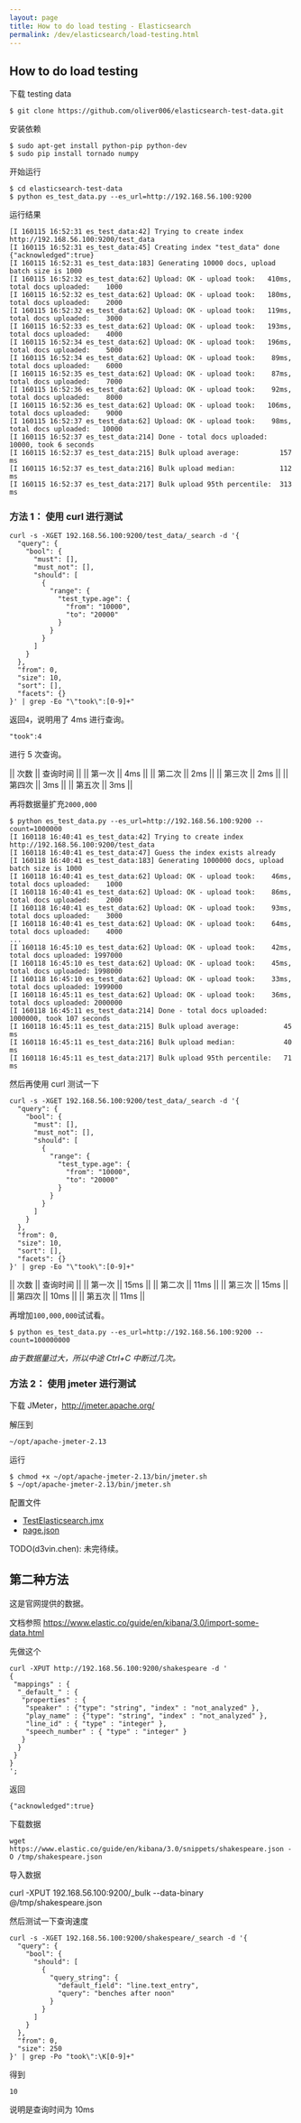 ```yaml
---
layout: page
title: How to do load testing - Elasticsearch
permalink: /dev/elasticsearch/load-testing.html
---
```


## How to do load testing

下载 testing data

```
$ git clone https://github.com/oliver006/elasticsearch-test-data.git
```

安装依赖

```
$ sudo apt-get install python-pip python-dev
$ sudo pip install tornado numpy
```

开始运行

```
$ cd elasticsearch-test-data
$ python es_test_data.py --es_url=http://192.168.56.100:9200
```

运行结果

```
[I 160115 16:52:31 es_test_data:42] Trying to create index http://192.168.56.100:9200/test_data
[I 160115 16:52:31 es_test_data:45] Creating index "test_data" done   {"acknowledged":true}
[I 160115 16:52:31 es_test_data:183] Generating 10000 docs, upload batch size is 1000
[I 160115 16:52:32 es_test_data:62] Upload: OK - upload took:   410ms, total docs uploaded:    1000
[I 160115 16:52:32 es_test_data:62] Upload: OK - upload took:   180ms, total docs uploaded:    2000
[I 160115 16:52:32 es_test_data:62] Upload: OK - upload took:   119ms, total docs uploaded:    3000
[I 160115 16:52:33 es_test_data:62] Upload: OK - upload took:   193ms, total docs uploaded:    4000
[I 160115 16:52:34 es_test_data:62] Upload: OK - upload took:   196ms, total docs uploaded:    5000
[I 160115 16:52:34 es_test_data:62] Upload: OK - upload took:    89ms, total docs uploaded:    6000
[I 160115 16:52:35 es_test_data:62] Upload: OK - upload took:    87ms, total docs uploaded:    7000
[I 160115 16:52:36 es_test_data:62] Upload: OK - upload took:    92ms, total docs uploaded:    8000
[I 160115 16:52:36 es_test_data:62] Upload: OK - upload took:   106ms, total docs uploaded:    9000
[I 160115 16:52:37 es_test_data:62] Upload: OK - upload took:    98ms, total docs uploaded:   10000
[I 160115 16:52:37 es_test_data:214] Done - total docs uploaded: 10000, took 6 seconds
[I 160115 16:52:37 es_test_data:215] Bulk upload average:          157 ms
[I 160115 16:52:37 es_test_data:216] Bulk upload median:           112 ms
[I 160115 16:52:37 es_test_data:217] Bulk upload 95th percentile:  313 ms
```

### 方法 1： 使用 curl 进行测试

```
curl -s -XGET 192.168.56.100:9200/test_data/_search -d '{
  "query": {
    "bool": {
      "must": [],
      "must_not": [],
      "should": [
        {
          "range": {
            "test_type.age": {
              "from": "10000",
              "to": "20000"
            }
          }
        }
      ]
    }
  },
  "from": 0,
  "size": 10,
  "sort": [],
  "facets": {}
}' | grep -Eo "\"took\":[0-9]+"
```

返回`4`，说明用了 4ms 进行查询。

```
"took":4
```

进行 5 次查询。

|| 次数 || 查询时间 ||
|| 第一次 || 4ms ||
|| 第二次 || 2ms ||
|| 第三次 || 2ms ||
|| 第四次 || 3ms ||
|| 第五次 || 3ms ||

再将数据量扩充`2000,000`

```
$ python es_test_data.py --es_url=http://192.168.56.100:9200 --count=1000000
[I 160118 16:40:41 es_test_data:42] Trying to create index http://192.168.56.100:9200/test_data
[I 160118 16:40:41 es_test_data:47] Guess the index exists already
[I 160118 16:40:41 es_test_data:183] Generating 1000000 docs, upload batch size is 1000
[I 160118 16:40:41 es_test_data:62] Upload: OK - upload took:    46ms, total docs uploaded:    1000
[I 160118 16:40:41 es_test_data:62] Upload: OK - upload took:    86ms, total docs uploaded:    2000
[I 160118 16:40:41 es_test_data:62] Upload: OK - upload took:    93ms, total docs uploaded:    3000
[I 160118 16:40:41 es_test_data:62] Upload: OK - upload took:    64ms, total docs uploaded:    4000
...
[I 160118 16:45:10 es_test_data:62] Upload: OK - upload took:    42ms, total docs uploaded: 1997000
[I 160118 16:45:10 es_test_data:62] Upload: OK - upload took:    45ms, total docs uploaded: 1998000
[I 160118 16:45:10 es_test_data:62] Upload: OK - upload took:    33ms, total docs uploaded: 1999000
[I 160118 16:45:11 es_test_data:62] Upload: OK - upload took:    36ms, total docs uploaded: 2000000
[I 160118 16:45:11 es_test_data:214] Done - total docs uploaded: 1000000, took 107 seconds
[I 160118 16:45:11 es_test_data:215] Bulk upload average:           45 ms
[I 160118 16:45:11 es_test_data:216] Bulk upload median:            40 ms
[I 160118 16:45:11 es_test_data:217] Bulk upload 95th percentile:   71 ms

```

然后再使用 curl 测试一下

```
curl -s -XGET 192.168.56.100:9200/test_data/_search -d '{
  "query": {
    "bool": {
      "must": [],
      "must_not": [],
      "should": [
        {
          "range": {
            "test_type.age": {
              "from": "10000",
              "to": "20000"
            }
          }
        }
      ]
    }
  },
  "from": 0,
  "size": 10,
  "sort": [],
  "facets": {}
}' | grep -Eo "\"took\":[0-9]+"
```

|| 次数 || 查询时间 ||
|| 第一次 || 15ms ||
|| 第二次 || 11ms ||
|| 第三次 || 15ms ||
|| 第四次 || 10ms ||
|| 第五次 || 11ms ||

再增加`100,000,000`试试看。

```
$ python es_test_data.py --es_url=http://192.168.56.100:9200 --count=100000000
```

_由于数据量过大，所以中途 Ctrl+C 中断过几次。_

### 方法 2： 使用 jmeter 进行测试

下载 JMeter，http://jmeter.apache.org/

解压到

```
~/opt/apache-jmeter-2.13

```

运行

```
$ chmod +x ~/opt/apache-jmeter-2.13/bin/jmeter.sh
$ ~/opt/apache-jmeter-2.13/bin/jmeter.sh
```

配置文件

- [TestElasticsearch.jmx](/attachments/elasticsearch_testing/TestElasticsearch.jmx)
- [page.json](/attachments/elasticsearch_testing/page.json)

TODO(d3vin.chen): 未完待续。

## 第二种方法

这是官网提供的数据。

文档参照 https://www.elastic.co/guide/en/kibana/3.0/import-some-data.html

先做这个

```
curl -XPUT http://192.168.56.100:9200/shakespeare -d '
{
 "mappings" : {
  "_default_" : {
   "properties" : {
    "speaker" : {"type": "string", "index" : "not_analyzed" },
    "play_name" : {"type": "string", "index" : "not_analyzed" },
    "line_id" : { "type" : "integer" },
    "speech_number" : { "type" : "integer" }
   }
  }
 }
}
';
```

返回

```
{"acknowledged":true}
```

下载数据

```
wget https://www.elastic.co/guide/en/kibana/3.0/snippets/shakespeare.json -O /tmp/shakespeare.json
```

导入数据

curl -XPUT 192.168.56.100:9200/\_bulk --data-binary @/tmp/shakespeare.json

然后测试一下查询速度

```
curl -s -XGET 192.168.56.100:9200/shakespeare/_search -d '{
  "query": {
    "bool": {
      "should": [
        {
          "query_string": {
            "default_field": "line.text_entry",
            "query": "benches after noon"
          }
        }
      ]
    }
  },
  "from": 0,
  "size": 250
}' | grep -Po "took\":\K[0-9]+"
```

得到

```
10
```

说明是查询时间为 10ms

```

```
